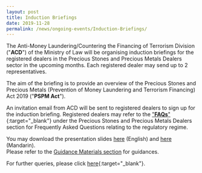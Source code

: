 ```yaml
---
layout: post
title: Induction Briefings
date: 2019-11-28
permalink: /news/ongoing-events/Induction-Briefings/
---
```

The Anti-Money Laundering/Countering the Financing of Terrorism Division ("**ACD**") of the Ministry of Law will be organising induction briefings for the registered dealers in the Precious Stones and Precious Metals Dealers sector in the upcoming months. Each registered dealer may send up to 2 representatives.

The aim of the briefing is to provide an overview of the Precious Stones and Precious Metals (Prevention of Money Laundering and Terrorism Financing) Act 2019 ("**PSPM Act**").

An invitation email from ACD will be sent to registered dealers to sign up for the induction briefing. Registered dealers may refer to the ["**FAQs**"](https://va.ecitizen.gov.sg/cfp/customerPages/mlaw/explorefaq.aspx){:target="_blank"} under the Precious Stones and Precious Metals Dealers section for Frequently Asked Questions relating to the regulatory regime.

You may download the presentation slides [here](/images/IB_Slides_English_20191114_V2.pdf) (English) and [here](/images/IB_Slides_Chinese_20191126_V2.pdf) (Mandarin).<br>
Please refer to the [Guidance Materials section](/guidance-materials/) for guidances.

For further queries, please click [here](https://eservices.mlaw.gov.sg/enquiry/){:target="_blank"}.
